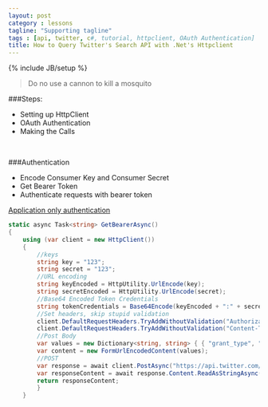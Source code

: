 ```yaml
---
layout: post
category : lessons
tagline: "Supporting tagline"
tags : [api, twitter, c#, tutorial, httpclient, OAuth Authentication]
title: How to Query Twitter's Search API with .Net's Httpclient
---
```

{% include JB/setup %}


>Do no use a cannon to kill a mosquito


###Steps:

* Setting up HttpClient
* OAuth Authentication
* Making the Calls

<br>

###Authentication

* Encode Consumer Key and Consumer Secret
* Get Bearer Token 
* Authenticate requests with bearer token


[Application only authentication](https://dev.twitter.com/oauth/application-only)


```csharp
static async Task<string> GetBearerAsync()
{
    using (var client = new HttpClient())
    {
        //keys
        string key = "123";
        string secret = "123";
        //URL encoding
        string keyEncoded = HttpUtility.UrlEncode(key);
        string secretEncoded = HttpUtility.UrlEncode(secret);
        //Base64 Encoded Token Credentials
        string tokenCredentials = Base64Encode(keyEncoded + ":" + secretEncoded);
        //Set headers, skip stupid validation
        client.DefaultRequestHeaders.TryAddWithoutValidation("Authorization", "Basic " + tokenCredentials);
        client.DefaultRequestHeaders.TryAddWithoutValidation("Content-Type", "application/x-www-form-urlencoded;charset=UTF-8");
        //Post Body
        var values = new Dictionary<string, string> { { "grant_type", "client_credentials" } };
        var content = new FormUrlEncodedContent(values);
        //POST
        var response = await client.PostAsync("https://api.twitter.com/oauth2/token", content);
        var responseContent = await response.Content.ReadAsStringAsync();
        return responseContent;
        }       
    }
```
        
